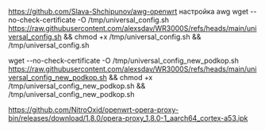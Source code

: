 https://github.com/Slava-Shchipunov/awg-openwrt настройка awg
wget --no-check-certificate -O /tmp/universal_config.sh https://raw.githubusercontent.com/alexsdav/WR3000S/refs/heads/main/universal_config.sh && chmod +x /tmp/universal_config.sh && /tmp/universal_config.sh

wget --no-check-certificate -O /tmp/universal_config_new_podkop.sh https://raw.githubusercontent.com/alexsdav/WR3000S/refs/heads/main/universal_config_new_podkop.sh && chmod +x /tmp/universal_config_new_podkop.sh && /tmp/universal_config_new_podkop.sh



https://github.com/NitroOxid/openwrt-opera-proxy-bin/releases/download/1.8.0/opera-proxy_1.8.0-1_aarch64_cortex-a53.ipk
